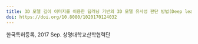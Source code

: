 ```yaml
---
title: 3D 모델 깊이 이미지를 이용한 딥러닝 기반의 3D 모델 유사성 판단 방법(Deep learning based 3D model Similarity evaluation method using depth image)
doi: https://doi.org/10.8080/1020170124032
---
```


<!--
    이 곳에 저널과 연월, 그리고 저자를 적습니다. 저자 중 연구실 멤버는 볼드체로 표시합니다.
    (볼드체 표기방법: **두 개의 별표로 둘러 쌈**)
-->

한국특허등록, 2017 Sep.
상명대학교산학협력단
